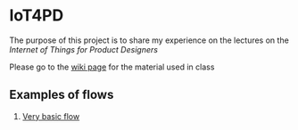 # IoT4PD

The purpose of this project is to share my experience on the lectures on the *Internet of Things for Product Designers*

Please go to the [wiki page](https://github.com/andreavitaletti/IoT4PD/wiki) for the material used in class

## Examples of flows

1. [Very basic flow](code/1_basic_flow.nrd)
